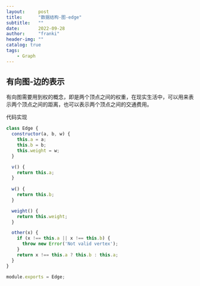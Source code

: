 ```yaml
---
layout:     post
title:      "数据结构-图-edge"
subtitle:   ""
date:       2022-09-28
author:     "franki"
header-img: ""
catalog: true
tags:
    - Graph
---
```



## 有向图-边的表示

有向图需要用到权的概念，即是两个顶点之间的权重，在现实生活中，可以用来表示两个顶点之间的距离，也可以表示两个顶点之间的交通费用。

代码实现

```js
class Edge {
  constructor(a, b, w) {
    this.a = a;
    this.b = b;
    this.weight = w;
  }

  v() {
    return this.a;
  }
  
  w() {
    return this.b;
  }

  weight() {
    return this.weight;
  }

  other(x) {
    if (x !== this.a || x !== this.b) {
      throw new Error('Not valid vertex');
    }
    return x !== this.a ? this.b : this.a;
  }
}

module.exports = Edge;
```
